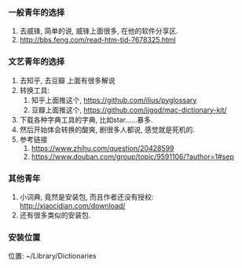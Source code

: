 ### 一般青年的选择

1. 去威锋, 简单的说, 威锋上面很多, 在他的软件分享区.
2. http://bbs.feng.com/read-htm-tid-7678325.html

### 文艺青年的选择

1. 去知乎, 去豆瓣 上面有很多解说
2. 转换工具:
   1. 知乎上面推这个, https://github.com/ilius/pyglossary
   2. 豆瓣上面推这个, https://github.com/jjgod/mac-dictionary-kit/
3. 下载各种字典工具的字典, 比如star......暴多.
4. 然后开始体会转换的酸爽, 剧很多人都说, 感觉就是死机的.
5. 参考链接
   1. https://www.zhihu.com/question/20428599
   2. https://www.douban.com/group/topic/9591106/?author=1#sep

### 其他青年

1. 小词典, 竟然是安装包, 而且作者还没有授权: http://xiaocidian.com/download/
2. 还有很多类似的安装包.

### 安装位置

位置: ~/Library/Dictionaries